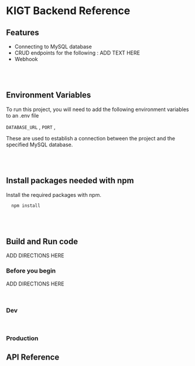 # KIGT Backend Reference

## Features

- Connecting to MySQL database
- CRUD endpoints for the following : ADD TEXT HERE
- Webhook
<br />
<br />

## Environment Variables

To run this project, you will need to add the following environment variables to an .env file

`DATABASE_URL` ,
`PORT` ,

These are used to establish a connection between the project and the specified MySQL database.

<br />
<br />

## Install packages needed with npm

Install the required packages with npm.

```bash
  npm install
```

<br /><br />

## Build and Run code
ADD DIRECTIONS HERE

### Before you begin

ADD DIRECTIONS HERE

<br />

### Dev


<br />

### Production


## API Reference

